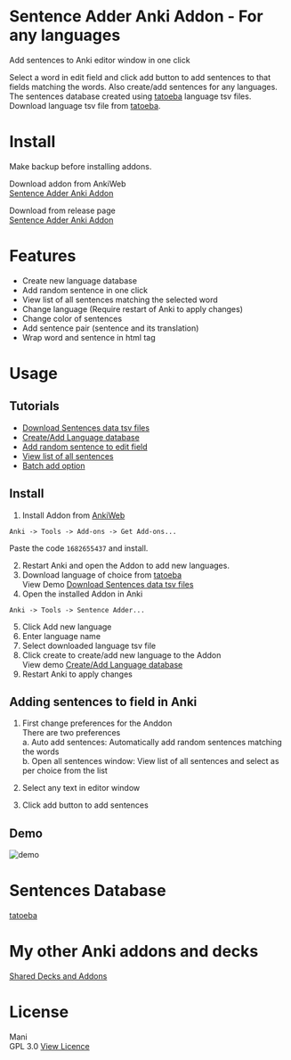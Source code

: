 # Sentence Adder Anki Addon - For any languages
 Add sentences to Anki editor window in one click

 Select a word in edit field and click add button to add sentences to that fields matching the words. Also create/add sentences for any languages. The sentences database created using [tatoeba](https://tatoeba.org/eng/downloads) language tsv files. Download language tsv file from [tatoeba](https://tatoeba.org/eng/downloads).

 # Install
 Make backup before installing addons.

 Download addon from AnkiWeb<br>
 [Sentence Adder Anki Addon](https://ankiweb.net/shared/info/1682655437)

 Download from release page<br>
 [Sentence Adder Anki Addon](https://github.com/krmanik/Sentence-Adder-Anki-Addon/releases)

 # Features
 - Create new language database
 - Add random sentence in one click
 - View list of all sentences matching the selected word
 - Change language (Require restart of Anki to apply changes)
 - Change color of sentences
 - Add sentence pair (sentence and its translation)
 - Wrap word and sentence in html tag

 # Usage

 ## Tutorials
 - [Download Sentences data tsv files](demo/demo_download_tsv.gif)
 - [Create/Add Language database](demo/demo_add_lang.gif)
 - [Add random sentence to edit field](demo/demo_add_random_sen.gif)
 - [View list of all sentences](demo/demo_view_all_sen.gif)
 - [Batch add option](demo/batch_add_sentences.gif)

 ## Install
 1. Install Addon from [AnkiWeb](https://ankiweb.net/shared/info/1682655437)
 ```
 Anki -> Tools -> Add-ons -> Get Add-ons...
 ```
 Paste the code ```1682655437``` and install.

 2. Restart Anki and open the Addon to add new languages.
 3. Download language of choice from [tatoeba](https://tatoeba.org/eng/downloads)
 <br> View Demo [Download Sentences data tsv files](demo/demo_download_tsv.gif)
 4. Open the installed Addon in Anki
 ```
 Anki -> Tools -> Sentence Adder...
 ```
 5. Click Add new language
 6. Enter language name
 7. Select downloaded language tsv file 
 8. Click create to create/add new language to the Addon
 <br>View demo [Create/Add Language database](demo/demo_add_lang.gif)
 9. Restart Anki to apply changes

 ## Adding sentences to field in Anki
 1. First change preferences for the Anddon
 <br>There are two preferences
<br> a. Auto add sentences: Automatically add random sentences matching the words
<br> b. Open all sentences window: View list of all sentences and select as per choice from the list
 
 2. Select any text in editor window 
 3. Click add button to add sentences
 
 ## Demo
 ![demo](demo/demo_add_random_sen.gif)

 # Sentences Database 
 [tatoeba](https://tatoeba.org/eng/downloads)

 # My other Anki addons and decks
 [Shared Decks and Addons](https://ankiweb.net/shared/byauthor/86203928)

 # License
 Mani
 <br> GPL 3.0
 [View Licence](License)